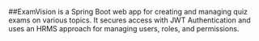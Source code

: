 ##ExamVision is a Spring Boot web app for creating and managing quiz exams on various topics.
It secures access with JWT Authentication and uses an HRMS approach for managing users, roles, and permissions.
